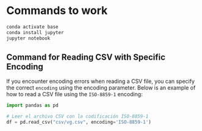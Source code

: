 # Commands to work
```bash
conda activate base
conda install jupyter
jupyter notebook
```
## Command for Reading CSV with Specific Encoding
If you encounter encoding errors when reading a CSV file, you can specify the correct `encoding` using the encoding parameter. Below is an example of how to read a CSV file using the `ISO-8859-1` encoding:

```python
import pandas as pd

# Leer el archivo CSV con la codificación ISO-8859-1
df = pd.read_csv("csv/vg.csv", encoding='ISO-8859-1')
```

